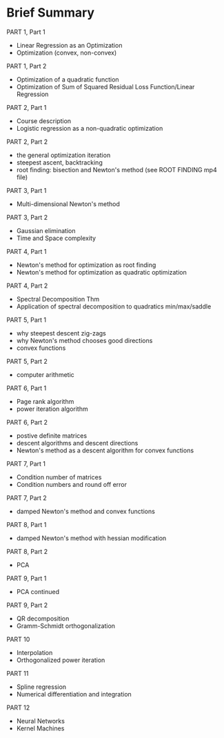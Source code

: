 # Brief Summary

PART 1, Part 1
- Linear Regression as an Optimization
- Optimization (convex, non-convex)

PART 1, Part 2
- Optimization of a quadratic function
- Optimization of Sum of Squared Residual Loss Function/Linear Regression

PART 2, Part 1
- Course description
- Logistic regression as a non-quadratic optimization

PART 2, Part 2
- the general optimization iteration
- steepest ascent, backtracking
- root finding:  bisection and Newton's method (see ROOT FINDING mp4 file)

PART 3, Part 1
- Multi-dimensional Newton's method

PART 3, Part 2
- Gaussian elimination
- Time and Space complexity 

PART 4, Part 1
- Newton's method for optimization as root finding
- Newton's method for optimization as quadratic optimization

PART 4, Part 2
- Spectral Decomposition Thm
- Application of spectral decomposition to quadratics min/max/saddle

PART 5, Part 1
- why steepest descent zig-zags
- why Newton's method chooses good directions
- convex functions

PART 5, Part 2
- computer arithmetic

PART 6, Part 1
- Page rank algorithm
- power iteration algorithm

PART 6, Part 2
- postive definite matrices
- descent algorithms and descent directions
- Newton's method as a descent algorithm for convex functions

PART 7, Part 1
- Condition number of matrices 
- Condition numbers and round off error

PART 7, Part 2
- damped Newton's method and convex functions

PART 8, Part 1
- damped Newton's method with hessian modification

PART 8, Part 2
- PCA

PART 9, Part 1
- PCA continued

PART 9, Part 2
- QR decomposition
- Gramm-Schmidt orthogonalization

PART 10
- Interpolation
- Orthogonalized power iteration

PART 11
- Spline regression
- Numerical differentiation and integration

PART 12
- Neural Networks
- Kernel Machines
